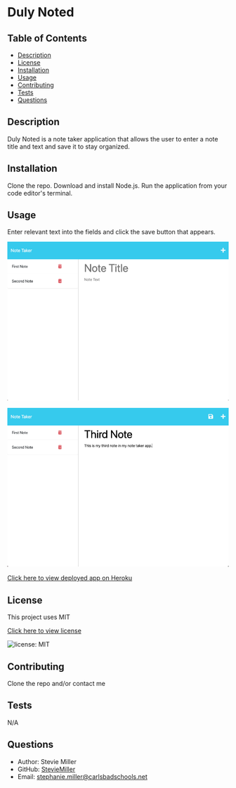 # Duly Noted

## Table of Contents

- [Description](#description)
- [License](#license)
- [Installation](#installation)
- [Usage](#usage)
- [Contributing](#contributing)
- [Tests](#test)
- [Questions](#questions)

## Description

Duly Noted is a note taker application that allows the user to enter a note title and text and save it to stay organized.

## Installation

Clone the repo. Download and install Node.js. Run the application from your code editor's terminal.

## Usage

Enter relevant text into the fields and click the save button that appears.

![Screenshot](public/assets/images/duly-noted001.png)

![Screenshot](public/assets/images/duly-noted002.png)

[Click here to view deployed app on Heroku](https://gentle-temple-86627.herokuapp.com/)

## License

This project uses MIT

[Click here to view license](https://opensource.org/licenses/MIT)

![license: MIT](https://img.shields.io/badge/License-MIT-yellow.svg)

## Contributing

Clone the repo and/or contact me

## Tests

N/A

## Questions

- Author: Stevie Miller
- GitHub: [StevieMiller](https://github.com/StevieMiller)
- Email: stephanie.miller@carlsbadschools.net
